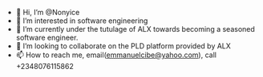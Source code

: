 - 👋 Hi, I’m @Nonyice
- 👀 I’m interested in software engineering
- 🌱 I’m currently under the tutulage of ALX towards becoming a seasoned software engineer.
- 💞️ I’m looking to collaborate on the PLD platform provided by ALX
- 📫 How to reach me, email(emmanuelcibe@yahoo.com), call +2348076115862

<!---
Nonyice/Nonyice is a ✨ special ✨ repository because its `README.md` (this file) appears on your GitHub profile.
You can click the Preview link to take a look at your changes.
--->
